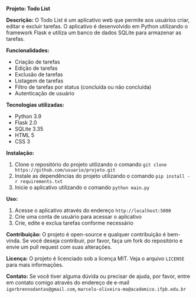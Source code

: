 

**Projeto: Todo List**

**Descrição:**
O Todo List é um aplicativo web que permite aos usuários criar, editar e excluir tarefas. O aplicativo é desenvolvido em Python utilizando o framework Flask e utiliza um banco de dados SQLite para armazenar as tarefas.

**Funcionalidades:**

* Criação de tarefas
* Edição de tarefas
* Exclusão de tarefas
* Listagem de tarefas
* Filtro de tarefas por status (concluída ou não concluída)
* Autenticação de usuário

**Tecnologias utilizadas:**

* Python 3.9
* Flask 2.0
* SQLite 3.35
* HTML 5
* CSS 3

**Instalação:**

1. Clone o repositório do projeto utilizando o comando `git clone https://github.com/usuario/projeto.git`
2. Instale as dependências do projeto utilizando o comando `pip install -r requirements.txt`
3. Inicie o aplicativo utilizando o comando `python main.py`

**Uso:**

1. Acesse o aplicativo através do endereço `http://localhost:5000`
2. Crie uma conta de usuário para acessar o aplicativo
3. Crie, edite e exclua tarefas conforme necessário

**Contribuição:**
O projeto é open-source e qualquer contribuição é bem-vinda. Se você deseja contribuir, por favor, faça um fork do repositório e envie um pull request com suas alterações.

**Licença:**
O projeto é licenciado sob a licença MIT. Veja o arquivo `LICENSE` para mais informações.

**Contato:**
Se você tiver alguma dúvida ou precisar de ajuda, por favor, entre em contato comigo através do endereço de e-mail `igorbrennodantas@gmail.com`, `marcelo-oliveira-mo@academico.ifpb.edu.br`